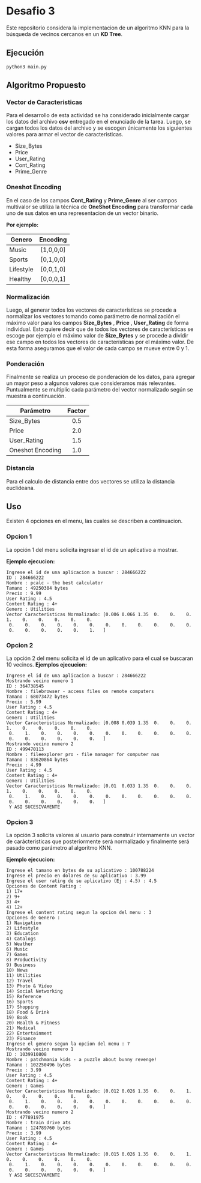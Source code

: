 # **Desafio 3**

Este repositorio considera la implementacion de un algoritmo KNN para la búsqueda de vecinos cercanos en un **KD Tree**.

## **Ejecución**
``` 
python3 main.py
```

## **Algoritmo Propuesto**

### **Vector de Caracteristicas**

Para el desarrollo de esta actividad se ha considerado inicialmente cargar los datos del archivo **csv** entregado en el enunciado de la tarea. Luego, se cargan todos los datos del archivo y se escogen únicamente los siguientes valores para armar el vector de caracteristicas.

- Size_Bytes
- Price
- User_Rating
- Cont_Rating
- Prime_Genre

### **Oneshot Encoding**

En el caso de los campos **Cont_Rating** y **Prime_Genre** al ser campos multivalor se utiliza la técnica de **OneShot Encoding** para transformar cada uno de sus datos en una representacion de un vector binario.

**Por ejemplo:**

| Genero |     Encoding      |
|----------|:-------------:|
| Music |  [1,0,0,0] |
| Sports |    [0,1,0,0]   |
| Lifestyle | [0,0,1,0]|
| Healthy | [0,0,0,1] |

### **Normalización**

Luego, al generar todos los vectores de características se procede a normalizar los vectores tomando como parámetro de normalización el máximo valor para los campos **Size_Bytes** , **Price** , **User_Rating** de forma individual. Esto quiere decir que de todos los vectores de características se escoge por ejemplo el máximo valor de **Size_Bytes** y se procede a dividir ese campo en todos los vectores de características por el máximo valor. De esta forma aseguramos que el valor de cada campo se mueve entre 0 y 1.

### **Ponderación**

Finalmente se realiza un proceso de ponderación de los datos, para agregar un mayor peso a algunos valores que consideramos más relevantes. Puntualmente se multiplic cada parámetro del vector normalizado según se muestra a continuación.


| Parámetro |     Factor      |
|----------|:-------------:|
| Size_Bytes |  0.5 |
| Price |    2.0   |
| User_Rating | 1.5|
| Oneshot Encoding | 1.0 |

### **Distancia**
Para el calculo de distancia entre dos vectores se utiliza la distancia euclideana.

## **Uso**

Existen 4 opciones en el menu, las cuales se describen a continuacion.

### Opcion 1

La opción 1 del menu solicita ingresar el id de un aplicativo a mostrar.

**Ejemplo ejecucion:**
``` 
Ingrese el id de una aplicacion a buscar : 284666222
ID : 284666222
Nombre : pcalc - the best calculator
Tamano : 49250304 bytes
Precio : 9.99
User Rating : 4.5
Content Rating : 4+
Genero : Utilities
Vector Caracteristicas Normalizado: [0.006 0.066 1.35  0.    0.    0.    1.    0.    0.    0.    0.    0.
 0.    0.    0.    0.    0.    0.    0.    0.    0.    0.    0.    0.
 0.    0.    0.    0.    0.    1.   ]
```

### Opcion 2

La opción 2 del menu solicita el id de un aplicativo para el cual se buscaran 10 vecinos.
**Ejemplos ejecucion:**
``` 
Ingrese el id de una aplicacion a buscar : 284666222
Mostrando vecino numero 1
ID : 364738545
Nombre : filebrowser - access files on remote computers
Tamano : 68073472 bytes
Precio : 5.99
User Rating : 4.5
Content Rating : 4+
Genero : Utilities
Vector Caracteristicas Normalizado: [0.008 0.039 1.35  0.    0.    0.    1.    0.    0.    0.    0.    0.
 0.    1.    0.    0.    0.    0.    0.    0.    0.    0.    0.    0.
 0.    0.    0.    0.    0.    0.   ]
Mostrando vecino numero 2
ID : 499470113
Nombre : fileexplorer pro - file manager for computer nas
Tamano : 83620864 bytes
Precio : 4.99
User Rating : 4.5
Content Rating : 4+
Genero : Utilities
Vector Caracteristicas Normalizado: [0.01  0.033 1.35  0.    0.    0.    1.    0.    0.    0.    0.    0.
 0.    1.    0.    0.    0.    0.    0.    0.    0.    0.    0.    0.
 0.    0.    0.    0.    0.    0.   ]
 Y ASI SUCESIVAMENTE
```

### Opcion 3
La opción 3 solicita valores al usuario para construir internamente un vector de carácteristicas que posteriormente será normalizado y finalmente será pasado como parámetro al algoritmo KNN.

**Ejemplo ejecucion:**
``` 
Ingrese el tamano en bytes de su aplicativo : 100788224
Ingrese el precio en dolares de su aplicativo : 3.99
Ingrese el user rating de su aplicativo (Ej : 4.5) : 4.5
Opciones de Content Rating : 
1) 17+
2) 9+
3) 4+
4) 12+
Ingrese el content rating segun la opcion del menu : 3
Opciones de Genero : 
1) Navigation
2) Lifestyle
3) Education
4) Catalogs
5) Weather
6) Music
7) Games
8) Productivity
9) Business
10) News
11) Utilities
12) Travel
13) Photo & Video
14) Social Networking
15) Reference
16) Sports
17) Shopping
18) Food & Drink
19) Book
20) Health & Fitness
21) Medical
22) Entertainment
23) Finance
Ingrese el genero segun la opcion del menu : 7
Mostrando vecino numero 1
ID : 1039910808
Nombre : patchmania kids - a puzzle about bunny revenge!
Tamano : 102250496 bytes
Precio : 3.99
User Rating : 4.5
Content Rating : 4+
Genero : Games
Vector Caracteristicas Normalizado: [0.012 0.026 1.35  0.    0.    1.    0.    0.    0.    0.    0.    0.
 0.    1.    0.    0.    0.    0.    0.    0.    0.    0.    0.    0.
 0.    0.    0.    0.    0.    0.   ]
Mostrando vecino numero 2
ID : 477891975
Nombre : train drive ats
Tamano : 124789760 bytes
Precio : 3.99
User Rating : 4.5
Content Rating : 4+
Genero : Games
Vector Caracteristicas Normalizado: [0.015 0.026 1.35  0.    0.    1.    0.    0.    0.    0.    0.    0.
 0.    1.    0.    0.    0.    0.    0.    0.    0.    0.    0.    0.
 0.    0.    0.    0.    0.    0.   ]
 Y ASI SUCESIVAMENTE
```